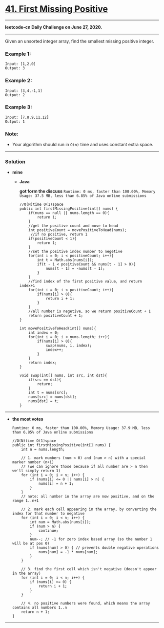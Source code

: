 # [41. First Missing Positive](https://leetcode.com/problems/first-missing-positive/)

---

**leetcode-cn Daily Challenge on June 27, 2020.**

---

Given an unsorted integer array, find the smallest missing positive integer.

### Example 1:
```
Input: [1,2,0]
Output: 3
```

### Example 2:
```
Input: [3,4,-1,1]
Output: 2
```

### Example 3:
```
Input: [7,8,9,11,12]
Output: 1
```

### Note:
* Your algorithm should run in `O(n)` time and uses constant extra space.


---

### Solution
* **mine**
  * **Java**
  
    **got form the discuss** `Runtime: 0 ms, faster than 100.00%, Memory Usage: 37.5 MB, less than 6.85% of Java online submissions`
    ```
    //O(N)time O(1)space
    public int firstMissingPositive(int[] nums) {
        if(nums == null || nums.length == 0){
            return 1;
        }
        //get the positive count and move to head
        int positiveCount = movePositiveToHead(nums);
         //if no positive, return 1
        if(positiveCount < 1){
            return 1;
        }
        //set the positive index number to negetive
        for(int i = 0; i < positiveCount; i++){
            int t = Math.abs(nums[i]);
            if(t - 1 < positiveCount && nums[t - 1] > 0){
                nums[t - 1] = -nums[t - 1];
            }
        }
        //find index of the first positive value, and return index+1
        for(int i = 0; i < positiveCount; i++){
            if(nums[i] > 0){
                return i + 1;
            }
        }
        //all number is negetive, so we return positiveCount + 1
        return positiveCount + 1;
    }

    int movePositiveToHead(int[] nums){
        int index = 0;
        for(int i = 0; i < nums.length; i++){
            if(nums[i] > 0){
                swap(nums, i, index);
                index++;
            }
        }
        return index;
    }
    
    void swap(int[] nums, int src, int dst){
        if(src == dst){
            return;
        }
        int t = nums[src];
        nums[src] = nums[dst];
        nums[dst] = t;
    }
    ```

---

* **the most votes**

  `Runtime: 0 ms, faster than 100.00%, Memory Usage: 37.9 MB, less than 6.85% of Java online submissions`
  ```
  //O(N)time O(1)space
  public int firstMissingPositive(int[] nums) {
      int n = nums.length;

      // 1. mark numbers (num < 0) and (num > n) with a special marker number (n+1) 
      // (we can ignore those because if all number are > n then we'll simply return 1)
      for (int i = 0; i < n; i++) {
          if (nums[i] <= 0 || nums[i] > n) {
              nums[i] = n + 1;
          }
      }
      // note: all number in the array are now positive, and on the range 1..n+1

      // 2. mark each cell appearing in the array, by converting the index for that number to negative
      for (int i = 0; i < n; i++) {
          int num = Math.abs(nums[i]);
          if (num > n) {
              continue;
          }
          num--; // -1 for zero index based array (so the number 1 will be at pos 0)
          if (nums[num] > 0) { // prevents double negative operations
              nums[num] = -1 * nums[num];
          }
      }

      // 3. find the first cell which isn't negative (doesn't appear in the array)
      for (int i = 0; i < n; i++) {
          if (nums[i] >= 0) {
              return i + 1;
          }
      }

      // 4. no positive numbers were found, which means the array contains all numbers 1..n
      return n + 1;
  }
  ```

---
